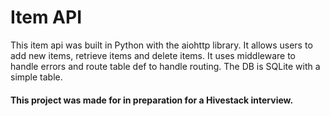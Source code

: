 # Item API

This item api was built in Python with the aiohttp library.
It allows users to add new items, retrieve items and delete items.
It uses middleware to handle errors and route table def to handle routing.
The DB is SQLite with a simple table.

#### This project was made for in preparation for a Hivestack interview.
